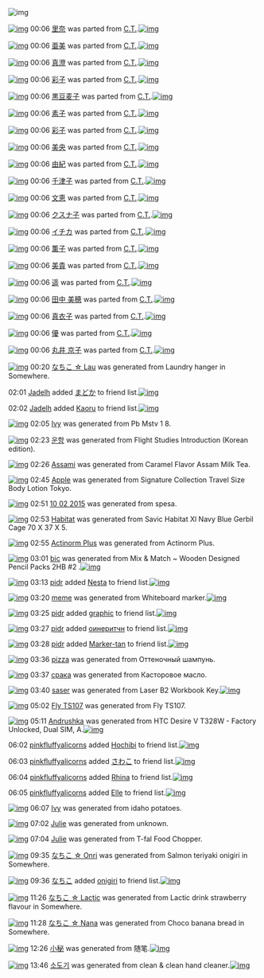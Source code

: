 ![img](http://gdrive-cdn.herokuapp.com/537b65a5bc09f0000721dda7/512px-barcode.png)

[![img](http://www.deviantsart.com/3kjrspj.png)](http://www.barcodekanojo.com/kanojo/3106344/%E9%87%8C%E5%A5%88) 00:06 [里奈](http://www.barcodekanojo.com/kanojo/3106344/%E9%87%8C%E5%A5%88) was parted from [C.T.](http://www.barcodekanojo.com/kanojo/3106344/%E9%87%8C%E5%A5%88).[![img](http://www.deviantsart.com/fhrc6a.jpeg)](http://www.barcodekanojo.com/user/272165/C.T.) 

[![img](http://www.deviantsart.com/jnkufs.png)](http://www.barcodekanojo.com/kanojo/2417003/%E4%BA%9C%E7%BE%8E) 00:06 [亜美](http://www.barcodekanojo.com/kanojo/2417003/%E4%BA%9C%E7%BE%8E) was parted from [C.T.](http://www.barcodekanojo.com/kanojo/2417003/%E4%BA%9C%E7%BE%8E).[![img](http://www.deviantsart.com/fhrc6a.jpeg)](http://www.barcodekanojo.com/user/272165/C.T.) 

[![img](http://www.deviantsart.com/2gv1a0c.png)](http://www.barcodekanojo.com/kanojo/2474908/%E7%9C%9F%E6%BE%84) 00:06 [真澄](http://www.barcodekanojo.com/kanojo/2474908/%E7%9C%9F%E6%BE%84) was parted from [C.T.](http://www.barcodekanojo.com/kanojo/2474908/%E7%9C%9F%E6%BE%84).[![img](http://www.deviantsart.com/fhrc6a.jpeg)](http://www.barcodekanojo.com/user/272165/C.T.) 

[![img](http://www.deviantsart.com/3ahju73.png)](http://www.barcodekanojo.com/kanojo/2471730/%E5%BD%A9%E5%AD%90) 00:06 [彩子](http://www.barcodekanojo.com/kanojo/2471730/%E5%BD%A9%E5%AD%90) was parted from [C.T.](http://www.barcodekanojo.com/kanojo/2471730/%E5%BD%A9%E5%AD%90).[![img](http://www.deviantsart.com/fhrc6a.jpeg)](http://www.barcodekanojo.com/user/272165/C.T.) 

[![img](http://www.deviantsart.com/31ob3mh.png)](http://www.barcodekanojo.com/kanojo/2464498/%E9%BB%92%E8%B1%86%E9%BA%A6%E5%AD%90) 00:06 [黒豆麦子](http://www.barcodekanojo.com/kanojo/2464498/%E9%BB%92%E8%B1%86%E9%BA%A6%E5%AD%90) was parted from [C.T.](http://www.barcodekanojo.com/kanojo/2464498/%E9%BB%92%E8%B1%86%E9%BA%A6%E5%AD%90).[![img](http://www.deviantsart.com/fhrc6a.jpeg)](http://www.barcodekanojo.com/user/272165/C.T.) 

[![img](http://www.deviantsart.com/3lpqdla.png)](http://www.barcodekanojo.com/kanojo/2481004/%E7%B4%A0%E5%AD%90) 00:06 [素子](http://www.barcodekanojo.com/kanojo/2481004/%E7%B4%A0%E5%AD%90) was parted from [C.T.](http://www.barcodekanojo.com/kanojo/2481004/%E7%B4%A0%E5%AD%90).[![img](http://www.deviantsart.com/fhrc6a.jpeg)](http://www.barcodekanojo.com/user/272165/C.T.) 

[![img](http://www.deviantsart.com/34n287j.png)](http://www.barcodekanojo.com/kanojo/2747877/%E5%BD%A9%E5%AD%90) 00:06 [彩子](http://www.barcodekanojo.com/kanojo/2747877/%E5%BD%A9%E5%AD%90) was parted from [C.T.](http://www.barcodekanojo.com/kanojo/2747877/%E5%BD%A9%E5%AD%90).[![img](http://www.deviantsart.com/fhrc6a.jpeg)](http://www.barcodekanojo.com/user/272165/C.T.) 

[![img](http://www.deviantsart.com/iuualb.png)](http://www.barcodekanojo.com/kanojo/2749232/%E7%BE%8E%E5%A4%AE) 00:06 [美央](http://www.barcodekanojo.com/kanojo/2749232/%E7%BE%8E%E5%A4%AE) was parted from [C.T.](http://www.barcodekanojo.com/kanojo/2749232/%E7%BE%8E%E5%A4%AE).[![img](http://www.deviantsart.com/fhrc6a.jpeg)](http://www.barcodekanojo.com/user/272165/C.T.) 

[![img](http://www.deviantsart.com/25cc7eu.png)](http://www.barcodekanojo.com/kanojo/2749474/%E7%94%B1%E7%B4%80) 00:06 [由紀](http://www.barcodekanojo.com/kanojo/2749474/%E7%94%B1%E7%B4%80) was parted from [C.T.](http://www.barcodekanojo.com/kanojo/2749474/%E7%94%B1%E7%B4%80).[![img](http://www.deviantsart.com/fhrc6a.jpeg)](http://www.barcodekanojo.com/user/272165/C.T.) 

[![img](http://www.deviantsart.com/9d6tjq.png)](http://www.barcodekanojo.com/kanojo/2745649/%E5%8D%83%E6%B4%A5%E5%AD%90) 00:06 [千津子](http://www.barcodekanojo.com/kanojo/2745649/%E5%8D%83%E6%B4%A5%E5%AD%90) was parted from [C.T.](http://www.barcodekanojo.com/kanojo/2745649/%E5%8D%83%E6%B4%A5%E5%AD%90).[![img](http://www.deviantsart.com/fhrc6a.jpeg)](http://www.barcodekanojo.com/user/272165/C.T.) 

[![img](http://www.deviantsart.com/288dfli.png)](http://www.barcodekanojo.com/kanojo/2745740/%E6%96%87%E6%81%B5) 00:06 [文恵](http://www.barcodekanojo.com/kanojo/2745740/%E6%96%87%E6%81%B5) was parted from [C.T.](http://www.barcodekanojo.com/kanojo/2745740/%E6%96%87%E6%81%B5).[![img](http://www.deviantsart.com/fhrc6a.jpeg)](http://www.barcodekanojo.com/user/272165/C.T.) 

[![img](http://www.deviantsart.com/2uendp3.png)](http://www.barcodekanojo.com/kanojo/2464502/%E3%82%AF%E3%82%B9%E3%83%8A%E5%AD%90) 00:06 [クスナ子](http://www.barcodekanojo.com/kanojo/2464502/%E3%82%AF%E3%82%B9%E3%83%8A%E5%AD%90) was parted from [C.T.](http://www.barcodekanojo.com/kanojo/2464502/%E3%82%AF%E3%82%B9%E3%83%8A%E5%AD%90).[![img](http://www.deviantsart.com/fhrc6a.jpeg)](http://www.barcodekanojo.com/user/272165/C.T.) 

[![img](http://www.deviantsart.com/tggr7t.png)](http://www.barcodekanojo.com/kanojo/2456545/%E3%82%A4%E3%83%81%E3%82%AB) 00:06 [イチカ](http://www.barcodekanojo.com/kanojo/2456545/%E3%82%A4%E3%83%81%E3%82%AB) was parted from [C.T.](http://www.barcodekanojo.com/kanojo/2456545/%E3%82%A4%E3%83%81%E3%82%AB).[![img](http://www.deviantsart.com/fhrc6a.jpeg)](http://www.barcodekanojo.com/user/272165/C.T.) 

[![img](http://www.deviantsart.com/1asqnp2.png)](http://www.barcodekanojo.com/kanojo/2465954/%E8%96%AB%E5%AD%90) 00:06 [薫子](http://www.barcodekanojo.com/kanojo/2465954/%E8%96%AB%E5%AD%90) was parted from [C.T.](http://www.barcodekanojo.com/kanojo/2465954/%E8%96%AB%E5%AD%90).[![img](http://www.deviantsart.com/fhrc6a.jpeg)](http://www.barcodekanojo.com/user/272165/C.T.) 

[![img](http://www.deviantsart.com/3rtuuug.png)](http://www.barcodekanojo.com/kanojo/2484241/%E7%BE%8E%E8%B2%B4) 00:06 [美貴](http://www.barcodekanojo.com/kanojo/2484241/%E7%BE%8E%E8%B2%B4) was parted from [C.T.](http://www.barcodekanojo.com/kanojo/2484241/%E7%BE%8E%E8%B2%B4).[![img](http://www.deviantsart.com/fhrc6a.jpeg)](http://www.barcodekanojo.com/user/272165/C.T.) 

[![img](http://www.deviantsart.com/2frt29n.png)](http://www.barcodekanojo.com/kanojo/2427317/%E9%81%A5) 00:06 [遥](http://www.barcodekanojo.com/kanojo/2427317/%E9%81%A5) was parted from [C.T.](http://www.barcodekanojo.com/kanojo/2427317/%E9%81%A5).[![img](http://www.deviantsart.com/fhrc6a.jpeg)](http://www.barcodekanojo.com/user/272165/C.T.) 

[![img](http://www.deviantsart.com/27lk3ke.png)](http://www.barcodekanojo.com/kanojo/3100341/%E7%94%B0%E4%B8%AD%20%E7%BE%8E%E7%A9%82) 00:06 [田中 美穂](http://www.barcodekanojo.com/kanojo/3100341/%E7%94%B0%E4%B8%AD%20%E7%BE%8E%E7%A9%82) was parted from [C.T.](http://www.barcodekanojo.com/kanojo/3100341/%E7%94%B0%E4%B8%AD%20%E7%BE%8E%E7%A9%82).[![img](http://www.deviantsart.com/fhrc6a.jpeg)](http://www.barcodekanojo.com/user/272165/C.T.) 

[![img](http://www.deviantsart.com/2t7fa8n.png)](http://www.barcodekanojo.com/kanojo/3109050/%E7%9C%9F%E8%A1%A3%E5%AD%90) 00:06 [真衣子](http://www.barcodekanojo.com/kanojo/3109050/%E7%9C%9F%E8%A1%A3%E5%AD%90) was parted from [C.T.](http://www.barcodekanojo.com/kanojo/3109050/%E7%9C%9F%E8%A1%A3%E5%AD%90).[![img](http://www.deviantsart.com/fhrc6a.jpeg)](http://www.barcodekanojo.com/user/272165/C.T.) 

[![img](http://www.deviantsart.com/2h2jdl0.png)](http://www.barcodekanojo.com/kanojo/3099068/%E5%84%AA) 00:06 [優](http://www.barcodekanojo.com/kanojo/3099068/%E5%84%AA) was parted from [C.T.](http://www.barcodekanojo.com/kanojo/3099068/%E5%84%AA).[![img](http://www.deviantsart.com/fhrc6a.jpeg)](http://www.barcodekanojo.com/user/272165/C.T.) 

[![img](http://www.deviantsart.com/mlmq7t.png)](http://www.barcodekanojo.com/kanojo/3100353/%E4%B8%B8%E4%BA%95%20%E4%BA%AC%E5%AD%90) 00:06 [丸井 京子](http://www.barcodekanojo.com/kanojo/3100353/%E4%B8%B8%E4%BA%95%20%E4%BA%AC%E5%AD%90) was parted from [C.T.](http://www.barcodekanojo.com/kanojo/3100353/%E4%B8%B8%E4%BA%95%20%E4%BA%AC%E5%AD%90).[![img](http://www.deviantsart.com/fhrc6a.jpeg)](http://www.barcodekanojo.com/user/272165/C.T.) 

[![img](http://www.deviantsart.com/17l64mi.png)](http://www.barcodekanojo.com/kanojo/3192999/%E3%81%AA%E3%81%A1%E3%81%93%20%E2%98%86%20Lau) 00:20 [なちこ ☆ Lau](http://www.barcodekanojo.com/kanojo/3192999/%E3%81%AA%E3%81%A1%E3%81%93%20%E2%98%86%20Lau) was generated from Laundry hanger in Somewhere.

02:01 [Jadelh](http://www.barcodekanojo.com/user/456636/Jadelh) added [まどか](http://www.barcodekanojo.com/kanojo/1953202/%E3%81%BE%E3%81%A9%E3%81%8B) to friend list.[![img](http://www.deviantsart.com/s343cp.png)](http://www.barcodekanojo.com/kanojo/1953202/%E3%81%BE%E3%81%A9%E3%81%8B) 

02:02 [Jadelh](http://www.barcodekanojo.com/user/456636/Jadelh) added [Kaoru](http://www.barcodekanojo.com/kanojo/2585785/Kaoru) to friend list.[![img](http://www.deviantsart.com/17kdc8o.png)](http://www.barcodekanojo.com/kanojo/2585785/Kaoru) 

[![img](http://www.deviantsart.com/b5q9lm.png)](http://www.barcodekanojo.com/kanojo/3193000/Ivy) 02:05 [Ivy](http://www.barcodekanojo.com/kanojo/3193000/Ivy) was generated from Pb Mstv 1 8.

[![img](http://www.deviantsart.com/3bm2oro.png)](http://www.barcodekanojo.com/kanojo/3193001/%EC%9A%B4%ED%95%AD) 02:23 [운항](http://www.barcodekanojo.com/kanojo/3193001/%EC%9A%B4%ED%95%AD) was generated from Flight Studies Introduction (Korean edition).

[![img](http://www.deviantsart.com/24iqldt.png)](http://www.barcodekanojo.com/kanojo/3193002/Assami) 02:26 [Assami](http://www.barcodekanojo.com/kanojo/3193002/Assami) was generated from Caramel Flavor Assam Milk Tea.

[![img](http://www.deviantsart.com/3qv26ae.png)](http://www.barcodekanojo.com/kanojo/3193003/Apple) 02:45 [Apple](http://www.barcodekanojo.com/kanojo/3193003/Apple) was generated from Signature Collection Travel Size Body Lotion Tokyo.

[![img](http://www.deviantsart.com/3stasvf.png)](http://www.barcodekanojo.com/kanojo/3193004/10%2002%202015) 02:51 [10 02 2015](http://www.barcodekanojo.com/kanojo/3193004/10%2002%202015) was generated from spesa.

[![img](http://www.deviantsart.com/1daab67.png)](http://www.barcodekanojo.com/kanojo/3193005/Habitat) 02:53 [Habitat](http://www.barcodekanojo.com/kanojo/3193005/Habitat) was generated from Savic Habitat Xl Navy Blue Gerbil Cage 70 X 37 X 5.

[![img](http://www.deviantsart.com/181pl4o.png)](http://www.barcodekanojo.com/kanojo/3193006/Actinorm%20Plus) 02:55 [Actinorm Plus](http://www.barcodekanojo.com/kanojo/3193006/Actinorm%20Plus) was generated from Actinorm Plus.

[![img](http://www.deviantsart.com/1bslp1q.png)](http://www.barcodekanojo.com/kanojo/3193007/bic) 03:01 [bic](http://www.barcodekanojo.com/kanojo/3193007/bic) was generated from Mix &amp; Match ~ Wooden Designed Pencil Packs 2HB #2 .[![img](http://www.deviantsart.com/24nu2s6.jpeg)](http://www.barcodekanojo.com/product_images/barcode/6018578/1424800839/Mix%20%26%20Match%20%7E%20Wooden%20Designed%20Pencil%20Packs%202HB%20%232%20.jpg) 

[![img](http://www.deviantsart.com/350spc6.jpeg)](http://www.barcodekanojo.com/user/500317/pidr) 03:13 [pidr](http://www.barcodekanojo.com/user/500317/pidr) added [Nesta](http://www.barcodekanojo.com/kanojo/486171/Nesta) to friend list.[![img](http://www.deviantsart.com/3mi07eu.png)](http://www.barcodekanojo.com/kanojo/486171/Nesta) 

[![img](http://www.deviantsart.com/3vokr87.png)](http://www.barcodekanojo.com/kanojo/3193008/meme) 03:20 [meme](http://www.barcodekanojo.com/kanojo/3193008/meme) was generated from Whiteboard marker.[![img](http://www.deviantsart.com/2jm4uk.jpeg)](http://www.barcodekanojo.com/product_images/barcode/6018580/1424801967/50x50xWhiteboard,P20marker.jpg,qw=88,ah=88.pagespeed.ic.rO_RbtZwNd.jpg) 

[![img](http://www.deviantsart.com/350spc6.jpeg)](http://www.barcodekanojo.com/user/500317/pidr) 03:25 [pidr](http://www.barcodekanojo.com/user/500317/pidr) added [graphic](http://www.barcodekanojo.com/kanojo/2727904/graphic) to friend list.[![img](http://www.deviantsart.com/1avmkq0.png)](http://www.barcodekanojo.com/kanojo/2727904/graphic) 

[![img](http://www.deviantsart.com/350spc6.jpeg)](http://www.barcodekanojo.com/user/500317/pidr) 03:27 [pidr](http://www.barcodekanojo.com/user/500317/pidr) added [оинеритчн](http://www.barcodekanojo.com/kanojo/2618874/%D0%BE%D0%B8%D0%BD%D0%B5%D1%80%D0%B8%D1%82%D1%87%D0%BD) to friend list.[![img](http://www.deviantsart.com/lh8rei.png)](http://www.barcodekanojo.com/kanojo/2618874/%D0%BE%D0%B8%D0%BD%D0%B5%D1%80%D0%B8%D1%82%D1%87%D0%BD) 

[![img](http://www.deviantsart.com/350spc6.jpeg)](http://www.barcodekanojo.com/user/500317/pidr) 03:28 [pidr](http://www.barcodekanojo.com/user/500317/pidr) added [Marker-tan](http://www.barcodekanojo.com/kanojo/2479072/Marker-tan) to friend list.[![img](http://www.deviantsart.com/3c9p5ai.png)](http://www.barcodekanojo.com/kanojo/2479072/Marker-tan) 

[![img](http://www.deviantsart.com/1fsm31d.png)](http://www.barcodekanojo.com/kanojo/3193009/pizza) 03:36 [pizza](http://www.barcodekanojo.com/kanojo/3193009/pizza) was generated from Оттеночный шампунь.

[![img](http://www.deviantsart.com/1bae56e.png)](http://www.barcodekanojo.com/kanojo/3193010/%D1%81%D1%80%D0%B0%D0%BA%D0%B0) 03:37 [срака](http://www.barcodekanojo.com/kanojo/3193010/%D1%81%D1%80%D0%B0%D0%BA%D0%B0) was generated from Касторовое масло.

[![img](http://www.deviantsart.com/1mipm5k.png)](http://www.barcodekanojo.com/kanojo/3193011/saser) 03:40 [saser](http://www.barcodekanojo.com/kanojo/3193011/saser) was generated from Laser B2 Workbook Key.[![img](http://www.deviantsart.com/3bqm2m2.jpeg)](http://www.barcodekanojo.com/product_images/barcode/6018586/1424803188/50x50xLaser,P20B2,P20Workbook,P20Key.jpg,qw=88,ah=88.pagespeed.ic.fpOv5zaliJ.jpg) 

[![img](http://www.deviantsart.com/2k9vs3n.png)](http://www.barcodekanojo.com/kanojo/3193012/Fly%20TS107) 05:02 [Fly TS107](http://www.barcodekanojo.com/kanojo/3193012/Fly%20TS107) was generated from Fly TS107.

[![img](http://www.deviantsart.com/2iu6if.png)](http://www.barcodekanojo.com/kanojo/3193013/Andrushka) 05:11 [Andrushka](http://www.barcodekanojo.com/kanojo/3193013/Andrushka) was generated from HTC Desire V T328W - Factory Unlocked, Dual SIM, A.[![img](http://www.deviantsart.com/2qgllp4.jpeg)](http://www.barcodekanojo.com/product_images/barcode/6018588/1424808608/HTC%20Desire%20V%20T328W%20-%20Factory%20Unlocked%2C%20Dual%20SIM%2C%20A.jpg) 

06:02 [pinkfluffyalicorns](http://www.barcodekanojo.com/user/500320/pinkfluffyalicorns) added [Hochibi](http://www.barcodekanojo.com/kanojo/2643399/Hochibi) to friend list.[![img](http://www.deviantsart.com/1m024vv.png)](http://www.barcodekanojo.com/kanojo/2643399/Hochibi) 

06:03 [pinkfluffyalicorns](http://www.barcodekanojo.com/user/500320/pinkfluffyalicorns) added [さわこ](http://www.barcodekanojo.com/kanojo/601577/%E3%81%95%E3%82%8F%E3%81%93) to friend list.[![img](http://www.deviantsart.com/4d048e.png)](http://www.barcodekanojo.com/kanojo/601577/%E3%81%95%E3%82%8F%E3%81%93) 

06:04 [pinkfluffyalicorns](http://www.barcodekanojo.com/user/500320/pinkfluffyalicorns) added [Rhina](http://www.barcodekanojo.com/kanojo/2412570/Rhina) to friend list.[![img](http://www.deviantsart.com/nfvdd1.png)](http://www.barcodekanojo.com/kanojo/2412570/Rhina) 

06:05 [pinkfluffyalicorns](http://www.barcodekanojo.com/user/500320/pinkfluffyalicorns) added [Elle](http://www.barcodekanojo.com/kanojo/2511133/Elle) to friend list.[![img](http://www.deviantsart.com/2slsrk9.png)](http://www.barcodekanojo.com/kanojo/2511133/Elle) 

[![img](http://www.deviantsart.com/3gq49c7.png)](http://www.barcodekanojo.com/kanojo/3193014/Ivy) 06:07 [Ivy](http://www.barcodekanojo.com/kanojo/3193014/Ivy) was generated from idaho potatoes.

[![img](http://www.deviantsart.com/1e67ba.png)](http://www.barcodekanojo.com/kanojo/3193015/Julie) 07:02 [Julie](http://www.barcodekanojo.com/kanojo/3193015/Julie) was generated from unknown.

[![img](http://www.deviantsart.com/19pq1ls.png)](http://www.barcodekanojo.com/kanojo/3193016/Julie) 07:04 [Julie](http://www.barcodekanojo.com/kanojo/3193016/Julie) was generated from T-fal Food Chopper.

[![img](http://www.deviantsart.com/1fb0bcb.png)](http://www.barcodekanojo.com/kanojo/3193017/%E3%81%AA%E3%81%A1%E3%81%93%20%E2%98%86%20Onri) 09:35 [なちこ ☆ Onri](http://www.barcodekanojo.com/kanojo/3193017/%E3%81%AA%E3%81%A1%E3%81%93%20%E2%98%86%20Onri) was generated from Salmon teriyaki onigiri in Somewhere.

[![img](http://www.deviantsart.com/1lb4fit.jpeg)](http://www.barcodekanojo.com/user/314581/%E3%81%AA%E3%81%A1%E3%81%93) 09:36 [なちこ](http://www.barcodekanojo.com/user/314581/%E3%81%AA%E3%81%A1%E3%81%93) added [onigiri](http://www.barcodekanojo.com/kanojo/3171669/onigiri) to friend list.[![img](http://www.deviantsart.com/1p7ahv9.png)](http://www.barcodekanojo.com/kanojo/3171669/onigiri) 

[![img](http://www.deviantsart.com/37kdd04.png)](http://www.barcodekanojo.com/kanojo/3193018/%E3%81%AA%E3%81%A1%E3%81%93%20%E2%98%86%20Lactic) 11:26 [なちこ ☆ Lactic](http://www.barcodekanojo.com/kanojo/3193018/%E3%81%AA%E3%81%A1%E3%81%93%20%E2%98%86%20Lactic) was generated from Lactic drink strawberry flavour in Somewhere.

[![img](http://www.deviantsart.com/2pg3t5a.png)](http://www.barcodekanojo.com/kanojo/3193019/%E3%81%AA%E3%81%A1%E3%81%93%20%E2%98%86%20Nana) 11:28 [なちこ ☆ Nana](http://www.barcodekanojo.com/kanojo/3193019/%E3%81%AA%E3%81%A1%E3%81%93%20%E2%98%86%20Nana) was generated from Choco banana bread in Somewhere.

[![img](http://www.deviantsart.com/e6ifal.png)](http://www.barcodekanojo.com/kanojo/3193020/%E5%B0%8F%E7%A7%98) 12:26 [小秘](http://www.barcodekanojo.com/kanojo/3193020/%E5%B0%8F%E7%A7%98) was generated from 随笔.[![img](http://www.deviantsart.com/1unslur.jpeg)](http://www.barcodekanojo.com/product_images/barcode/6018600/1424834732/%E9%9A%8F%E7%AC%94.jpg) 

[![img](http://www.deviantsart.com/1tjkv7n.png)](http://www.barcodekanojo.com/kanojo/3193021/%EC%86%8C%EB%8F%84%EA%B8%B0) 13:46 [소도기](http://www.barcodekanojo.com/kanojo/3193021/%EC%86%8C%EB%8F%84%EA%B8%B0) was generated from clean &amp; clean hand cleaner.[![img](http://www.deviantsart.com/h3jlda.jpeg)](http://www.barcodekanojo.com/product_images/barcode/6018601/1424839556/clean%20%26%20clean%20hand%20cleaner.jpg) 

